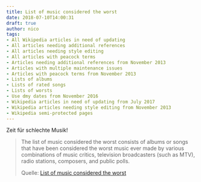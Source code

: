 ```yaml
---
title: List of music considered the worst
date: 2018-07-10T14:00:31
draft: true
author: nico
tags: 
- All Wikipedia articles in need of updating
- All articles needing additional references
- All articles needing style editing
- All articles with peacock terms
- Articles needing additional references from November 2013
- Articles with multiple maintenance issues
- Articles with peacock terms from November 2013
- Lists of albums
- Lists of rated songs
- Lists of worsts
- Use dmy dates from November 2016
- Wikipedia articles in need of updating from July 2017
- Wikipedia articles needing style editing from November 2013
- Wikipedia semi-protected pages
---
```


Zeit für schlechte Musik!

> The list of music considered the worst consists of albums or songs that have
> been considered the worst music ever made by various combinations of music
> critics, television broadcasters (such as MTV), radio stations, composers, and
> public polls.
>
> Quelle: [List of music considered the worst](https://en.wikipedia.org/wiki/List_of_music_considered_the_worst)
